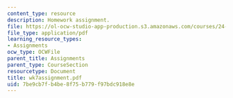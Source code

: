 ```yaml
---
content_type: resource
description: Homework assignment.
file: https://ol-ocw-studio-app-production.s3.amazonaws.com/courses/24-964-topics-in-phonology-fall-2004/7be9cb7fb4be8f75b779f97bdc918e8e_wk7assignment.pdf
file_type: application/pdf
learning_resource_types:
- Assignments
ocw_type: OCWFile
parent_title: Assignments
parent_type: CourseSection
resourcetype: Document
title: wk7assignment.pdf
uid: 7be9cb7f-b4be-8f75-b779-f97bdc918e8e
---
```

